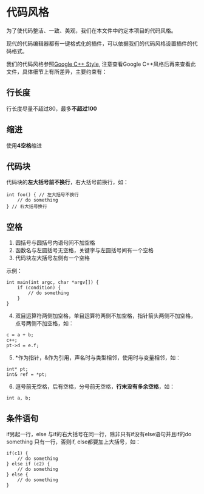 # 代码风格

为了使代码整洁、一致、美观，我们在本文件中约定本项目的代码风格。

现代的代码编辑器都有一键格式化的插件，可以依据我们的代码风格设置插件的代码格式。

我们的代码风格参照[Google C++ Style](https://zh-google-styleguide.readthedocs.io/en/latest/google-cpp-styleguide/formatting/), 注意查看Google C++风格后再来查看此文件，具体细节上有所差异，主要约束有：

## 行长度
行长度尽量不超过80，最多**不超过100**

## 缩进
使用**4空格**缩进

## 代码块
代码块的**左大括号前不换行**，右大括号前换行，如：
```
int foo() { // 左大括号不换行
    // do something
} // 右大括号换行
```

## 空格
1. 圆括号与圆括号内语句间不加空格
2. 函数名与左圆括号无空格，关键字与左圆括号间有一个空格
3. 代码块左大括号左侧有一个空格

示例：
```
int main(int argc, char *argv[]) {
    if (condition) {
        // do something
    }
}
```
4. 双目运算符两侧加空格，单目运算符两侧不加空格，指针箭头两侧不加空格，点号两侧不加空格，如：
```
c = a + b;
c++;
pt->d = e.f;
```
5. *作为指针，&作为引用，声名时与类型相邻，使用时与变量相邻，如：
```
int* pt;
int& ref = *pt;
```
6. 逗号前无空格，后有空格，分号前无空格，**行末没有多余空格**，如：
```
int a, b;
```

## 条件语句
if另起一行，else 与if的右大括号在同一行，除非只有if没有else语句并且if的do something 只有一行，否则if, else都要加上大括号，如：
```
if(c1) {
    // do something
} else if (c2) {
    // do something
} else {
    // do something
}
```
